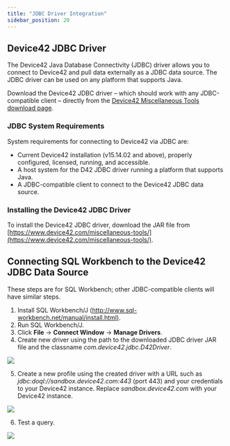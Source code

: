 ```yaml
---
title: "JDBC Driver Integration"
sidebar_position: 20
---
```


## Device42 JDBC Driver

The Device42 Java Database Connectivity (JDBC) driver allows you to connect to Device42 and pull data externally as a JDBC data source. The JDBC driver can be used on any platform that supports Java.

Download the Device42 JDBC driver – which should work with any JDBC-compatible client – directly from the [Device42 Miscellaneous Tools download page](https://www.device42.com/miscellaneous-tools/).

### JDBC System Requirements

System requirements for connecting to Device42 via JDBC are:

- Current Device42 installation (v15.14.02 and above), properly configured, licensed, running, and accessible.
- A host system for the D42 JDBC driver running a platform that supports Java.
- A JDBC-compatible client to connect to the Device42 JDBC data source.

### Installing the Device42 JDBC Driver

To install the Device42 JDBC driver, download the JAR file from [https://www.device42.com/miscellaneous-tools/](https://www.device42.com/miscellaneous-tools/).

## Connecting SQL Workbench to the Device42 JDBC Data Source

These steps are for SQL Workbench; other JDBC-compatible clients will have similar steps.

1. Install SQL Workbench/J ([http://www.sql-workbench.net/manual/install.html)](http://www.sql-workbench.net/manual/install.html).
2. Run SQL Workbench/J.
3. Click **File** -> **Connect Window** -> **Manage Drivers**.
4. Create new driver using the path to the downloaded JDBC driver JAR file and the classname _com.device42.jdbc.D42Driver_.

![](/assets/images/JDBC1-1.png)

5. Create a new profile using the created driver with a URL such as _jdbc:doql://sandbox.device42.com:443_ (port 443) and your credentials to your Device42 instance. Replace _sandbox.device42.com_ with your Device42 instance.

![](/assets/images/JDBC2-1.png)

6. Test a query.

![](/assets/images/JDBC3.png)
